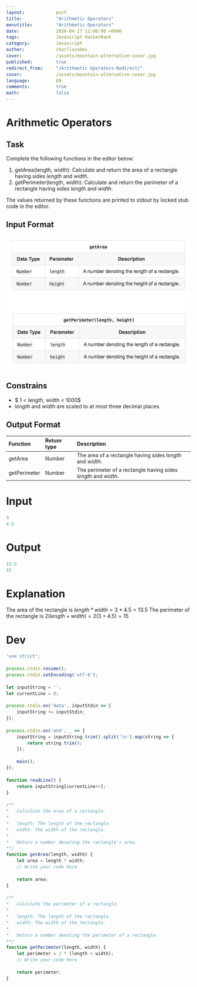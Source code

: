 ```yaml
---
layout:            post
title:             "Arithmetic Operators"
menutitle:         "Arithmetic Operators"
date:              2020-04-17 12:00:00 +0900
tags:              Javascript HackerRank
category:          Javascript
author:            charllossDev
cover:             /assets/mountain-alternative-cover.jpg
published:         true
redirect_from:     "/Arithmetic Operators-Redirect/"
cover:             /assets/mountain-alternative-cover.jpg
language:          EN
comments:          true
math:			   false
---
```


# Arithmetic Operators

## Task

Complete the following functions in the editor below:

1. getArea(length, width): Calculate and return the area of a rectangle having sides $length$ and $width$.
2. getPerimeter(length, width): Calculate and return the perimeter of a rectangle having sides $length$ and $width$.

The values returned by these functions are printed to stdout by locked stub code in the editor.

## Input Format
![](/assets/javascript/2020-04-17-day-1-arithmetic-operators-8c3c12f2.png)

## Constrains

* $ 1 < length, width < 1000$
* $length$ and $width$ are scaled to at most three decimal places.

## Output Format

| Function | Retunr type | Description |
|:--|:--|:--|
| getArea | Number | The area of a rectangle having sides $length$ and $width$. |
| getPerimeter | Number | The perimeter of a rectangle having sides $length$ and $width$.

# Input
```js
3
4.5
```

# Output
```js
13.5
15
```

# Explanation

The area of the rectangle is $length * width = 3 * 4.5 = 13.5$
The perimeter of the rectangle is $2 (length + width) = 2 (3 + 4.5) = 15$

# Dev

```js
'use strict';

process.stdin.resume();
process.stdin.setEncoding('utf-8');

let inputString = '';
let currentLine = 0;

process.stdin.on('data', inputStdin => {
    inputString += inputStdin;
});

process.stdin.on('end', _ => {
    inputString = inputString.trim().split('\n').map(string => {
        return string.trim();
    });

    main();    
});

function readLine() {
    return inputString[currentLine++];
}

/**
*   Calculate the area of a rectangle.
*
*   length: The length of the rectangle.
*   width: The width of the rectangle.
*   
*	Return a number denoting the rectangle's area.
**/
function getArea(length, width) {
    let area = length * width;
    // Write your code here

    return area;
}

/**
*   Calculate the perimeter of a rectangle.
*
*	length: The length of the rectangle.
*   width: The width of the rectangle.
*   
*	Return a number denoting the perimeter of a rectangle.
**/
function getPerimeter(length, width) {
    let perimeter = 2 * (length + width);
    // Write your code here

    return perimeter;
}

```
